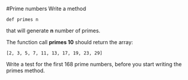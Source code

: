 #Prime numbers
Write a method

    def primes n

that will generate **n** number of primes.

The function call **primes 10** should return the array:

    [2, 3, 5, 7, 11, 13, 17, 19, 23, 29]

Write a test for the first 168 prime numbers, before you start writing the primes method.
